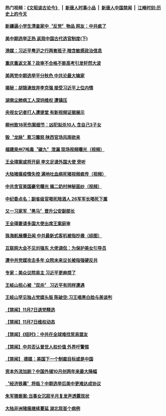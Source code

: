 #### 热门视频：[《文昭谈古论今》](https://github.com/gfw-breaker/wenzhao/blob/master/README.md?t=11082133) &nbsp;|&nbsp; [新唐人时事小品](https://github.com/gfw-breaker/ntdtv-comedy/blob/master/README.md?t=11082133) &nbsp;|&nbsp; [新唐人中国禁闻](https://github.com/gfw-breaker/ntdtv-news/blob/master/README.md?t=11082133) &nbsp;|&nbsp; [江峰时刻:历史上的今天](https://github.com/gfw-breaker/today-in-history/blob/master/README.md?t=11082133) 

#### [新疆逼小学生清查家中〝反党〞物品 网友：中共疯了](../pages/news204/a1398586.md?t=11082133) 

#### [美中期选举正热 返观中国古代选官制度(下)](../pages/news204/a1398585.md?t=11082133) 

#### [港媒：习近平粤沪之行两套班子 暗含敏感政治信息](../pages/news204/a1398583.md?t=11082133) 

#### [重庆重返文革？政审不合格不能高考引发轩然大波](../pages/news204/a1398580.md?t=11082133) 

#### [美两党中期选举平分秋色 中共沦最大输家](../pages/news204/a1398575.md?t=11082133) 

#### [揭秘：胡锦涛放弃李克强 接受习近平上位内情](../pages/news204/a1398388.md?t=11082133) 


#### [湖南尘肺病工人深圳维权 遭镇压](../pages/news204/a1398551.md?t=11082133) 

#### [央视女记者打人遭提堂 有新视频证据展示](../pages/news204/a1398531.md?t=11082133) 

#### [柳州致18死伤案细节：凶犯拟杀10人 含自己3子女](../pages/news204/a1398542.md?t=11082133) 

#### [毁〝龙脉〞惹习震怒 陕西官场风雨欲来](../pages/news204/a1398540.md?t=11082133) 

#### [福建泉州7吨毒〝碳九〞泄漏 现场视频曝光（视频）](../pages/news204/a1398549.md?t=11082133) 

#### [王全璋案或将开庭 李文足请外国大使 旁听](../pages/news204/a1398545.md?t=11082133) 

#### [大陆猪瘟疫情失控 满地吐血病死猪视频疯传（视频）](../pages/news204/a1398536.md?t=11082133) 

#### [中共贪官美国豪宅曝光 揭二奶村神秘面纱（视频）](../pages/news204/a1398523.md?t=11082133) 

#### [中纪委点名：副省级官喝死陪酒人 26军军长喝死下属](../pages/news204/a1398519.md?t=11082133) 

#### [又一习家军〝黑马〞晋升公安副部长](../pages/news204/a1398505.md?t=11082133) 

#### [王全璋妻请多国大使出席王案庭审](../pages/news204/a1398513.md?t=11082133) 

#### [珠海航展爆丑闻 中共最新式客机被指抄袭（组图）](../pages/news204/a1398510.md?t=11082133) 

#### [互联网大会不见刘强东  大佬调侃：为保护美女引导员](../pages/news204/a1398489.md?t=11082133) 

#### [遭中共党媒攻击多年 众院未来议长被指强硬反共](../pages/news204/a1398430.md?t=11082133) 

#### [专家：美众议院易主 习近平更麻烦了](../pages/news204/a1398484.md?t=11082133) 


#### [王岐山担心被〝双杀〞 习近平有同样遭遇](../pages/news204/a1398367.md?t=11082133) 


#### [王岐山罕见独占党媒头版  陈破空:习王唱黑白脸与美谈判](../pages/news204/a1398469.md?t=11082133) 

#### [【禁闻】11月7日退党精选](../pages/news204/a1398472.md?t=11082133) 

#### [【禁闻】11月7日维权动态](../pages/news204/a1398471.md?t=11082133) 

#### [【禁闻】《纽时》：中共在全球难找贸易盟友](../pages/news204/a1398463.md?t=11082133) 

#### [【禁闻】中共否认普世人权价值 外界吁警惕](../pages/news204/a1398456.md?t=11082133) 

#### [【禁闻】 德媒：美国下一个制裁目标或是中国](../pages/news204/a1398449.md?t=11082133) 

#### [资本外流加剧？中国外储10月创两年来最大降幅](../pages/news204/a1398441.md?t=11082133) 

#### [〝经济铁幕〞将临？中期选举后美中更难达成协议](../pages/news204/a1398437.md?t=11082133) 

#### [朱军猥亵案:当事女沉寂半月复发声透露现状](../pages/news204/a1398438.md?t=11082133) 

#### [大陆非洲猪瘟继续蔓延  湖北现首个病例](../pages/news204/a1398434.md?t=11082133) 

